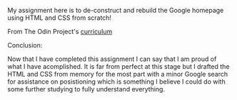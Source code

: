 My assignment here is to de-construct and rebuild the Google homepage using HTML and CSS from scratch!

From The Odin Project's [curriculum](http://www.theodinproject.com/courses/web-development-101/lessons/html-css)

Conclusion:

Now that I have completed this assignment I can say that I am proud of what I have acomplished. It is far from perfect at this stage 
but I drafted the HTML and CSS from memory for the most part with a minor Google search for assistance on posistioning which is something
I believe I could do with some further studying to fully understand everything.